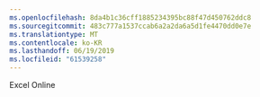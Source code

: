 ```yaml
---
ms.openlocfilehash: 8da4b1c36cff1885234395bc88f47d450762ddc8
ms.sourcegitcommit: 483c777a1537ccab6a2a2da6a5d1fe4470dd0e7e
ms.translationtype: MT
ms.contentlocale: ko-KR
ms.lasthandoff: 06/19/2019
ms.locfileid: "61539258"
---
```

Excel Online